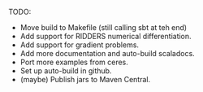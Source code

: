 TODO:

* Move build to Makefile (still calling sbt at teh end)
* Add support for RIDDERS numerical differentiation.
* Add support for gradient problems.
* Add more documentation and auto-build scaladocs.
* Port more examples from ceres.
* Set up auto-build in github.
* (maybe) Publish jars to Maven Central.